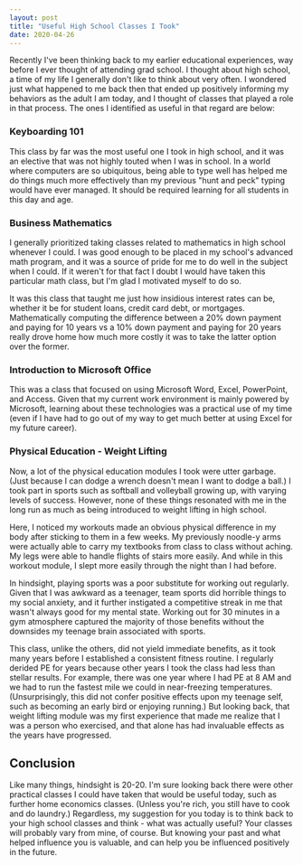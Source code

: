 ```yaml
---
layout: post
title: "Useful High School Classes I Took"
date: 2020-04-26
---
```


Recently I've been thinking back to my earlier educational experiences, way before I ever thought of attending grad school. I thought about high school, a time of my life I generally don't like to think about very often. I wondered just what happened to me back then that ended up positively informing my behaviors as the adult I am today, and I thought of classes that played a role in that process. The ones I identified as useful in that regard are below: 

### Keyboarding 101

This class by far was the most useful one I took in high school, and it was an elective that was not highly touted when I was in school. In a world where computers are so ubiquitous, being able to type well has helped me do things much more effectively than my previous "hunt and peck" typing would have ever managed. It should be required learning for all students in this day and age.

### Business Mathematics

I generally prioritized taking classes related to mathematics in high school whenever I could. I was good enough to be placed in my school's advanced math program, and it was a source of pride for me to do well in the subject when I could. If it weren't for that fact I doubt I would have taken this particular math class, but I'm glad I motivated myself to do so.

It was this class that taught me just how insidious interest rates can be, whether it be for student loans, credit card debt, or mortgages. Mathematically computing the difference between a 20% down payment and paying for 10 years vs a 10% down payment and paying for 20 years really drove home how much more costly it was to take the latter option over the former. 

### Introduction to Microsoft Office

This was a class that focused on using Microsoft Word, Excel, PowerPoint, and Access. Given that my current work environment is mainly powered by Microsoft, learning about these technologies was a practical use of my time (even if I have had to go out of my way to get much better at using Excel for my future career).

### Physical Education - Weight Lifting

Now, a lot of the physical education modules I took were utter garbage. (Just because I can dodge a wrench doesn't mean I want to dodge a ball.) I took part in sports such as softball and volleyball growing up, with varying levels of success. However, none of these things resonated with me in the long run as much as being introduced to weight lifting in high school. 

Here, I noticed my workouts made an obvious physical difference in my body after sticking to them in a few weeks. My previously noodle-y arms were actually able to carry my textbooks from class to class without aching. My legs were able to handle flights of stairs more easily. And while in this workout module, I slept more easily through the night than I had before. 

In hindsight, playing sports was a poor substitute for working out regularly. Given that I was awkward as a teenager, team sports did horrible things to my social anxiety, and it further instigated a competitive streak in me that wasn't always good for my mental state. Working out for 30 minutes in a gym atmosphere captured the majority of those benefits without the downsides my teenage brain associated with sports.

This class, unlike the others, did not yield immediate benefits, as it took many years before I established a consistent fitness routine. I regularly derided PE for years because other years I took the class had less than stellar results. For example, there was one year where I had PE at 8 AM and we had to run the fastest mile we could in near-freezing temperatures. (Unsurprisingly, this did not confer positive effects upon my teenage self, such as becoming an early bird or enjoying running.) But looking back, that weight lifting module was my first experience that made me realize that I was a person who exercised, and that alone has had invaluable effects as the years have progressed. 

## Conclusion

Like many things, hindsight is 20-20. I'm sure looking back there were other practical classes I could have taken that would be useful today, such as further home economics classes. (Unless you're rich, you still have to cook and do laundry.) Regardless, my suggestion for you today is to think back to your high school classes and think - what was actually useful? Your classes will probably vary from mine, of course. But knowing your past and what helped influence you is valuable, and can help you be influenced positively in the future.

